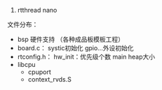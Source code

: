 1. rtthread nano

文件分布：

-  bsp 硬件支持 （各种成品板模板工程）
  - board.c： systic初始化 gpio...外设初始化
  - rtconfig.h： hw_init：优先级个数 main heap大小 
- libcpu
  - cpuport
  - context_rvds.S